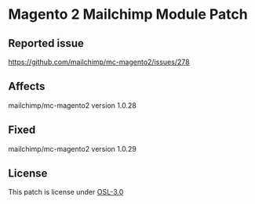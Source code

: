 # Magento 2 Mailchimp Module Patch

## Reported issue
https://github.com/mailchimp/mc-magento2/issues/278

## Affects
mailchimp/mc-magento2 version 1.0.28

## Fixed
mailchimp/mc-magento2 version 1.0.29

## License
This patch is license under [OSL-3.0](./LICENSE)